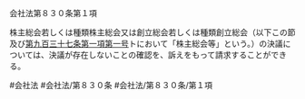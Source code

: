 会社法第８３０条第１項

株主総会若しくは種類株主総会又は創立総会若しくは種類創立総会（以下この節及び[第九百三十七条第一項第一号](会社法＿＿＿＿第９３７条第１項第１号)トにおいて「株主総会等」という。）の決議については、決議が存在しないことの確認を、訴えをもって請求することができる。

#会社法
#会社法/第８３０条
#会社法/第８３０条/第１項

